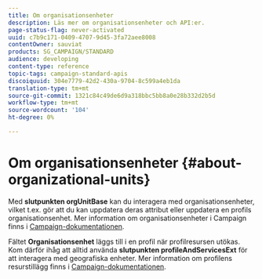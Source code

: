 ```yaml
---
title: Om organisationsenheter
description: Läs mer om organisationsenheter och API:er.
page-status-flag: never-activated
uuid: c7b9c171-0409-4707-9d45-3fa72aee8008
contentOwner: sauviat
products: SG_CAMPAIGN/STANDARD
audience: developing
content-type: reference
topic-tags: campaign-standard-apis
discoiquuid: 304e7779-42d2-430a-9704-8c599a4eb1da
translation-type: tm+mt
source-git-commit: 1321c84c49de6d9a318bbc5bb8a0e28b332d2b5d
workflow-type: tm+mt
source-wordcount: '104'
ht-degree: 0%

---
```



# Om organisationsenheter {#about-organizational-units}

Med **slutpunkten orgUnitBase** kan du interagera med organisationsenheter, vilket t.ex. gör att du kan uppdatera deras attribut eller uppdatera en profils organisationsenhet. Mer information om organisationsenheter i Campaign finns i [Campaign-dokumentationen](https://helpx.adobe.com/campaign/standard/administration/using/organizational-units.html).

Fältet **Organisationsenhet** läggs till i en profil när profilresursen utökas. Kom därför ihåg att alltid använda **slutpunkten profileAndServicesExt** för att interagera med geografiska enheter. Mer information om profilens resurstillägg finns i [Campaign-dokumentationen](https://helpx.adobe.com/campaign/standard/administration/using/organizational-units.html#partitioning-profiles).
